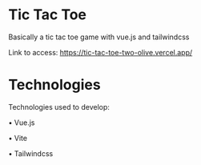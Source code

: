 # Tic Tac Toe
Basically a tic tac toe game with vue.js and tailwindcss

Link to access: https://tic-tac-toe-two-olive.vercel.app/

# Technologies

Technologies used to develop:

• Vue.js

• Vite

• Tailwindcss
